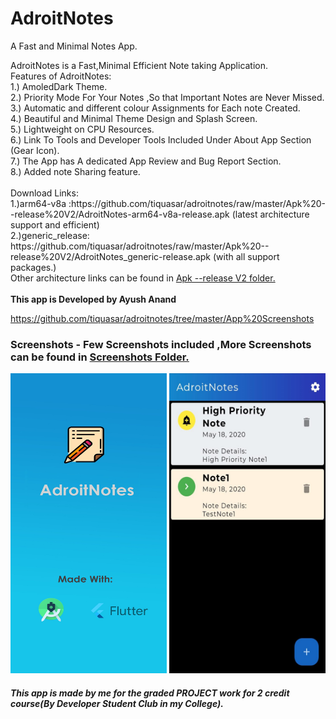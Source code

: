 # AdroitNotes
A Fast and Minimal Notes App.<br>
<p>
AdroitNotes is a Fast,Minimal Efficient Note taking Application.<br>
Features of AdroitNotes:<br>
  1.) AmoledDark Theme.<br>
  2.) Priority Mode For Your Notes ,So that Important Notes are Never Missed.<br>
  3.) Automatic and different colour Assignments for Each note Created.<br>
  4.) Beautiful and Minimal Theme Design and Splash Screen.<br>
  5.) Lightweight on CPU Resources.<br>
  6.) Link To Tools and Developer Tools Included Under About App Section (Gear Icon).<br>
  7.) The App has A dedicated App Review and Bug Report Section.<br>
  8.) Added note Sharing feature.<br><br>
  Download Links:<br>
1.)arm64-v8a :https://github.com/tiquasar/adroitnotes/raw/master/Apk%20--release%20V2/AdroitNotes-arm64-v8a-release.apk
  (latest architecture support and efficient)<br>
2.)generic_release: https://github.com/tiquasar/adroitnotes/raw/master/Apk%20--release%20V2/AdroitNotes_generic-release.apk (with all support packages.)<br>
Other architecture links can be found in <a href="https://github.com/tiquasar/adroitnotes/tree/master/Apk%20--release%20V2">Apk --release V2 folder.</a><br><br>
<b>This app is Developed by Ayush Anand</b><br>

  https://github.com/tiquasar/adroitnotes/tree/master/App%20Screenshots

</p>

<h3> Screenshots - Few Screenshots included ,More Screenshots can be found in   <a href="https://github.com/tiquasar/adroitnotes/tree/master/App%20Screenshots"> Screenshots Folder.</a></h3>


<img src="https://github.com/tiquasar/adroitnotes/blob/master/App%20Screenshots/splash.png" height="480" width="250"  >
<img src="https://github.com/tiquasar/adroitnotes/blob/master/App%20Screenshots/Screenshot%20(3).jpeg" height="480" width="250" >

<h5> This app is made by me for the graded PROJECT work for 2 credit course(By Developer Student Club in my College).
